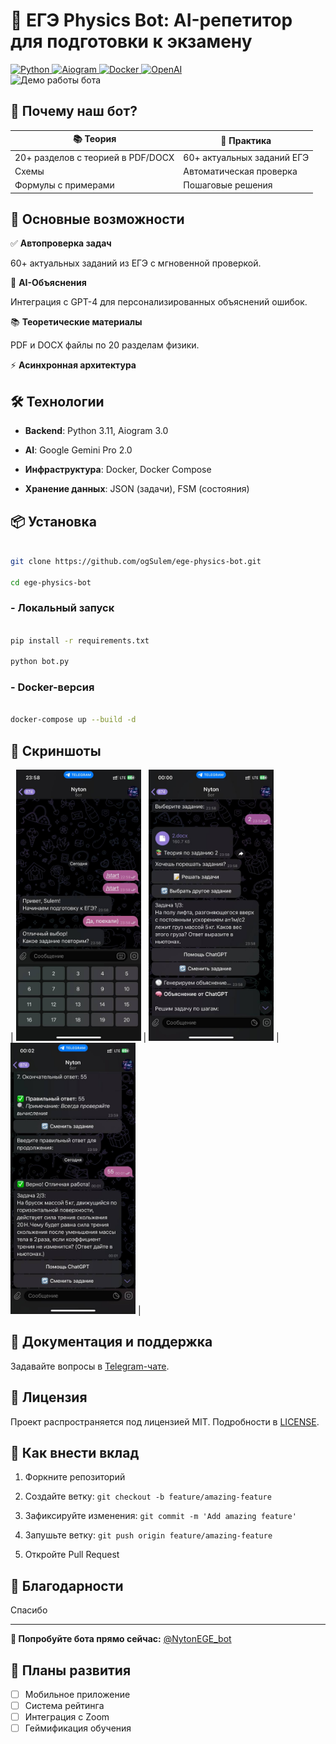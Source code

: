 # 🚀 ЕГЭ Physics Bot: AI-репетитор для подготовки к экзамену

<div align="left">
  <a href="https://www.python.org">
    <img src="https://img.shields.io/badge/Python-3.11-purple?logo=python" alt="Python">
  </a>
  <a href="https://docs.aiogram.dev">
    <img src="https://img.shields.io/badge/Aiogram-3.0-purple?logo=telegram" alt="Aiogram">
  </a>
  <a href="https://www.docker.com">
    <img src="https://img.shields.io/badge/Docker-24.0-purple?logo=docker" alt="Docker">
  </a>
  <a href="https://google.com">
    <img src="https://img.shields.io/badge/GeminiPro-2.0-purple?logo=Gemini" alt="OpenAI">
  </a>
</div>

<img src="docs/demo.gif" width="800" alt="Демо работы бота">

## 🌟 Почему наш бот?

<div align="center">
  
| 📚 **Теория** | 🧩 **Практика** |
|---------------|------------------|
| 20+ разделов с теорией в PDF/DOCX | 60+ актуальных заданий ЕГЭ |
| Схемы | Автоматическая проверка | 
| Формулы с примерами | Пошаговые решения | 

</div>

## 🌟 Основные возможности

✅ **Автопроверка задач**

60+ актуальных заданий из ЕГЭ с мгновенной проверкой.

🧠 **AI-Объяснения**

Интеграция с GPT-4 для персонализированных объяснений ошибок.

📚 **Теоретические материалы**

PDF и DOCX файлы по 20 разделам физики.

⚡️ **Асинхронная архитектура**

## 🛠 Технологии

- **Backend**: Python 3.11, Aiogram 3.0

- **AI**: Google Gemini Pro 2.0 

- **Инфраструктура**: Docker, Docker Compose

- **Хранение данных**: JSON (задачи), FSM (состояния)

## 📦 Установка

```bash

git clone https://github.com/ogSulem/ege-physics-bot.git

cd ege-physics-bot

```

### - Локальный запуск

```bash

pip install -r requirements.txt

python bot.py

```

### - Docker-версия

```bash

docker-compose up --build -d

```

## 📸 Скриншоты

| <img src="screenshots/buttons.jpg" width="200"> | <img src="screenshots/tasks.jpg" width="200"> | <img src="screenshots/solution.jpg" width="200"> |

## 📄 Документация и поддержка

Задавайте вопросы в [Telegram-чате](https://t.me/@sulem6g).

## 📜 Лицензия

Проект распространяется под лицензией MIT. Подробности в [LICENSE](LICENSE).

## 🤝 Как внести вклад

1. Форкните репозиторий

2. Создайте ветку: `git checkout -b feature/amazing-feature`

3. Зафиксируйте изменения: `git commit -m 'Add amazing feature'`

4. Запушьте ветку: `git push origin feature/amazing-feature`

5. Откройте Pull Request

## 🌟 Благодарности

Спасибо

---

**🚀 Попробуйте бота прямо сейчас:** [@NytonEGE_bot](https://t.me/NytonEGE_bot)

## 🚧 Планы развития
- [ ] Мобильное приложение
- [ ] Система рейтинга
- [ ] Интеграция с Zoom
- [ ] Геймификация обучения